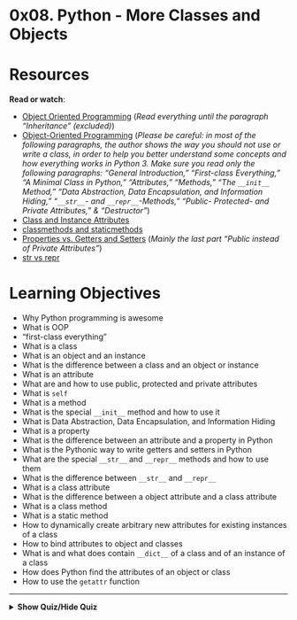 # 0x08. Python - More Classes and Objects



# Resources

<p><strong>Read or watch</strong>:</p>

<ul>
<li><a href="https://python.swaroopch.com/oop.html" title="Object Oriented Programming" target="_blank">Object Oriented Programming</a> (<em>Read everything until the paragraph &ldquo;Inheritance&rdquo; (excluded)</em>)</li>
<li><a href="https://python-course.eu/oop/object-oriented-programming.php" title="Object-Oriented Programming" target="_blank">Object-Oriented Programming</a> (<em>Please be careful: in most of the following paragraphs, the author shows the way you should not use or write a class, in order to help you better understand some concepts and how everything works in Python 3. Make sure you read only the following paragraphs: &ldquo;General Introduction,&rdquo; &ldquo;First-class Everything,&rdquo; &ldquo;A Minimal Class in Python,&rdquo; &ldquo;Attributes,&rdquo; &ldquo;Methods,&rdquo; &ldquo;The <code>__init__</code> Method,&rdquo;  &ldquo;Data Abstraction, Data Encapsulation, and Information Hiding,&rdquo; &ldquo;<code>__str__</code>- and <code>__repr__</code>-Methods,&rdquo; &ldquo;Public- Protected- and Private Attributes,&rdquo; &amp; &ldquo;Destructor&rdquo;</em>)</li>
<li><a href="https://python-course.eu/oop/class-instance-attributes.php" title="Class and Instance Attributes" target="_blank">Class and Instance Attributes</a> </li>
<li><a href="https://www.youtube.com/watch?v=rq8cL2XMM5M" title="classmethods and staticmethods" target="_blank">classmethods and staticmethods</a> </li>
<li><a href="https://python-course.eu/oop/properties-vs-getters-and-setters.php" title="Properties vs. Getters and Setters" target="_blank">Properties vs. Getters and Setters</a> (<em>Mainly the last part &ldquo;Public instead of Private Attributes&rdquo;</em>)</li>
<li><a href="https://shipit.dev/posts/python-str-vs-repr.html" title="str vs repr" target="_blank">str vs repr</a> </li>
</ul>

# Learning Objectives

<ul>
<li>Why Python programming is awesome </li>
<li>What is OOP</li>
<li>&ldquo;first-class everything&rdquo;</li>
<li>What is a class</li>
<li>What is an object and an instance</li>
<li>What is the difference between a class and an object or instance</li>
<li>What is an attribute</li>
<li>What are and how to use public, protected and private attributes</li>
<li>What is <code>self</code></li>
<li>What is a method</li>
<li>What is the special <code>__init__</code> method and how to use it</li>
<li>What is Data Abstraction, Data Encapsulation, and Information Hiding</li>
<li>What is a property</li>
<li>What is the difference between an attribute and a property in Python</li>
<li>What is the Pythonic way to write getters and setters in Python</li>
<li>What are the special <code>__str__</code> and <code>__repr__</code> methods and how to use them</li>
<li>What is the difference between <code>__str__</code> and <code>__repr__</code></li>
<li>What is a class attribute</li>
<li>What is the difference between a object attribute and a class attribute</li>
<li>What is a class method</li>
<li>What is a static method</li>
<li>How to dynamically create arbitrary new attributes for existing instances of a class</li>
<li>How to bind attributes to object and classes</li>
<li>What is and what does contain <code>__dict__</code> of a class and of an instance of a class</li>
<li>How does Python find the attributes of an object or class</li>
<li>How to use the <code>getattr</code> function</li>

</ul>

---

<details>
<summary><strong>Show Quiz/Hide Quiz</strong></summary><br>

# QUIZ

 ### <p>1.) What is <code>__init__</code>? </p>

A.) A class attribute


B.) A class method


C.) The instance method called when a new object is created


D.) The instance method called when a class is called for the first time

</details>


